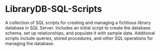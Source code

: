 # LibraryDB-SQL-Scripts
A collection of SQL scripts for creating and managing a fictitious library database in SQL Server. Includes an initial script to create the database schema, set up relationships, and populate it with sample data. Additional scripts include queries, stored procedures, and other SQL operations for managing the database.
